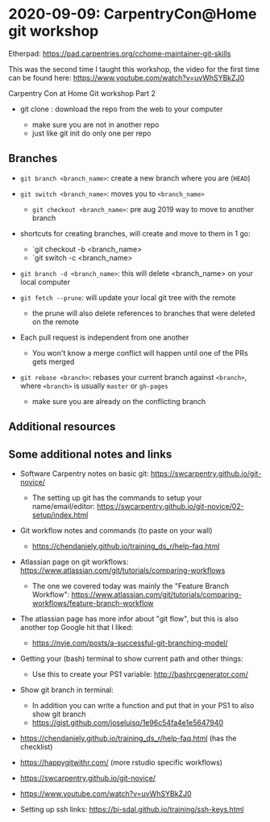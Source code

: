 # 2020-09-09: CarpentryCon@Home git workshop

Etherpad: https://pad.carpentries.org/cchome-maintainer-git-skills

This was the second time I taught this workshop,
the video for the first time can be found here:
https://www.youtube.com/watch?v=uvWhSYBkZJ0

Carpentry Con at Home Git workshop Part 2

- git clone <url>: download the repo from the web to your computer
  - make sure you are not in another repo
  - just like git init do only one per repo

## Branches

- `git branch <branch_name>`: create a new branch where you are (`HEAD`)
- `git switch <branch_name>`: moves you to `<branch_name>`
  - `git checkout <branch_name>`: pre aug 2019 way to move to another branch

- shortcuts for creating branches, will create and move to them in 1 go:
    - `git checkout -b <branch_name>
    - `git switch -c <branch_name>

- `git branch -d <branch_name>`: this will delete <branch_name> on your local computer
- `git fetch --prune`: will update your local git tree with the remote
    - the prune will also delete references to branches that were deleted on the remote

- Each pull request is independent from one another
  - You won't know a merge conflict will happen until one of the PRs gets merged

- `git rebase <branch>`: rebases your current branch against `<branch>`, where `<branch>` is usually `master` or `gh-pages`
  - make sure you are already on the conflicting branch

## Additional resources

## Some additional notes and links

- Software Carpentry notes on basic git: https://swcarpentry.github.io/git-novice/
    - The setting up git has the commands to setup your name/email/editor: https://swcarpentry.github.io/git-novice/02-setup/index.html

- Git workflow notes and commands (to paste on your wall)
    - https://chendaniely.github.io/training_ds_r/help-faq.html

- Atlassian page on git workflows: https://www.atlassian.com/git/tutorials/comparing-workflows
    - The one we covered today was mainly the "Feature Branch Workflow": https://www.atlassian.com/git/tutorials/comparing-workflows/feature-branch-workflow

- The atlassian page has more infor about "git flow", but this is also another top Google hit that I liked:
  - https://nvie.com/posts/a-successful-git-branching-model/

- Getting your (bash) terminal to show current path and other things:
    - Use this to create your PS1 variable: http://bashrcgenerator.com/

- Show git branch in terminal:
    - In addition you can write a function and put that in your PS1 to also show git branch
    - https://gist.github.com/joseluisq/1e96c54fa4e1e5647940

- https://chendaniely.github.io/training_ds_r/help-faq.html (has the checklist)
- https://happygitwithr.com/ (more rstudio specific workflows)
- https://swcarpentry.github.io/git-novice/
- https://www.youtube.com/watch?v=uvWhSYBkZJ0
- Setting up ssh links: https://bi-sdal.github.io/training/ssh-keys.html
